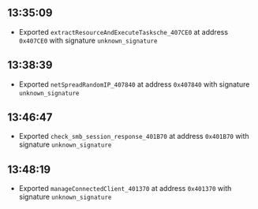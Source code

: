 
## 13:35:09
- Exported `extractResourceAndExecuteTasksche_407CE0` at address `0x407CE0` with signature `unknown_signature`

## 13:38:39
- Exported `netSpreadRandomIP_407840` at address `0x407840` with signature `unknown_signature`

## 13:46:47
- Exported `check_smb_session_response_401B70` at address `0x401B70` with signature `unknown_signature`

## 13:48:19
- Exported `manageConnectedClient_401370` at address `0x401370` with signature `unknown_signature`
